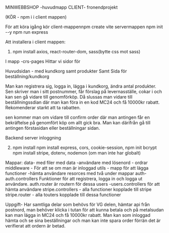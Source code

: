 MINWEBBSHOP -huvudmapp
CLIENT- fronendprojekt 

(KÖR - npm i i client mappen)

För att köra igång kör 
client-mappennpm create vite 
servermappen 
npm init --y
npm run express


Att installera i client mappen:
1. npm install axios, react-router-dom, sass(bytte css mot sass)

I mapp -crs-pages
Hittar vi sidor för

Huvudsidan - med kundkorg samt produkter
Samt Sida för beställning/kundkorg

Man kan registrera sig, logga in, lägga i kundkorg, ändra antal produkter. Sen skriver man i sitt postnummer, får förslag på levernasställe, cokar i och kan sen gå vidare till genomförköp. Då slussas man vidare till beställningssdian där man kan föra in en kod MC24 och få 10000kr rabatt. Rekomenderar starkt att ta rabatten. 

sen kommer man om vidare till confirm order där man antingen får en bekräftelse på genomfört köp om allt gick bra. Man kan därifrån gå till antingen förstasidan eller beställningar sidan. 


Backend
server inloggning



2. npm install npm install express, cors, cookie-session, npm init bcrypt
npm install stripe, dotenv, nodemon (om man inte har globalt)

Mappar:
data- med filer med data -användare med lösenord - ordrar
middleware - För att se om man är inloggad
utils - mapp för att lägga functioner -hämta användare
resorces med två under mappar
auth- auth.controllers Funktioner för att registrera, logga in och logga ut användare. auth.router är routern för dessa
users -users.controllers för att hämta användare
stripe.controllers - alla functioner kopplade till stripe
stripe.router - alla touters kopplade till dessa functioner




Uppgift-
Har samtliga delar som behövs för VG delen, hämtar api från postnord, man behöver klicka i tutan för att kunna betala och på metalsudan kan man lägga in MC24 och få 10000kr rabatt. 
Man kan som inloggad hämta och se sina beställningar och man kan inte spara order förrän det är verifierat att ordern är betad. 

